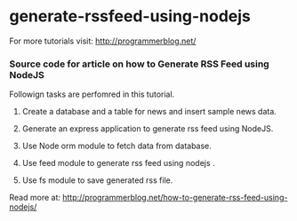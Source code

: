 # generate-rssfeed-using-nodejs

For more tutorials visit: http://programmerblog.net/

### Source code for article on how to Generate RSS Feed using NodeJS

Followign tasks are perfomred in this tutorial.

1. Create a database and a table for news and insert sample news data.

2. Generate an express application to generate rss feed using NodeJS.

3. Use Node orm module to fetch data from database.

4. Use feed module to generate rss feed using nodejs .

5. Use fs module to save generated rss file.

Read more at: http://programmerblog.net/how-to-generate-rss-feed-using-nodejs/
